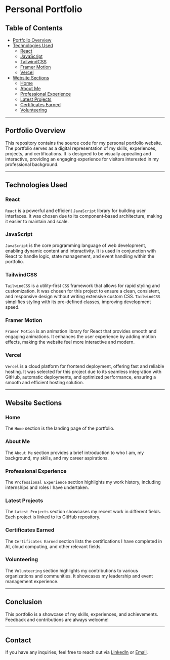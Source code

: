 # Personal Portfolio

## Table of Contents
- [Portfolio Overview](#portfolio-overview)
- [Technologies Used](#technologies-used)
  - [React](#react)
  - [JavaScript](#javascript)
  - [TailwindCSS](#tailwindcss)
  - [Framer Motion](#framer-motion)
  - [Vercel](#vercel)
- [Website Sections](#website-sections)
  - [Home](#home)
  - [About Me](#about-me)
  - [Professional Experience](#professional-experience)
  - [Latest Projects](#latest-projects)
  - [Certificates Earned](#certificates-earned)
  - [Volunteering](#volunteering)

---

## Portfolio Overview
This repository contains the source code for my personal portfolio website. The portfolio serves as a digital representation of my skills, experiences, projects, and certifications. It is designed to be visually appealing and interactive, providing an engaging experience for visitors interested in my professional background.

---

## Technologies Used

### React
``React`` is a powerful and efficient `JavaScript` library for building user interfaces. It was chosen due to its component-based architecture, making it easier to maintain and scale.

### JavaScript
``JavaScript`` is the core programming language of web development, enabling dynamic content and interactivity. It is used in conjunction with React to handle logic, state management, and event handling within the portfolio.

### TailwindCSS
``TailwindCSS`` is a utility-first ``CSS`` framework that allows for rapid styling and customization. It was chosen for this project to ensure a clean, consistent, and responsive design without writing extensive custom CSS. ``TailwindCSS`` simplifies styling with its pre-defined classes, improving development speed.

### Framer Motion
``Framer Motion`` is an animation library for React that provides smooth and engaging animations. It enhances the user experience by adding motion effects, making the website feel more interactive and modern.

### Vercel
``Vercel`` is a cloud platform for frontend deployment, offering fast and reliable hosting. It was selected for this project due to its seamless integration with GitHub, automatic deployments, and optimized performance, ensuring a smooth and efficient hosting solution.

---

## Website Sections

### Home
The ``Home`` section is the landing page of the portfolio. 

### About Me
The ``About Me`` section provides a brief introduction to who I am, my background, my skills, and my career aspirations. 

### Professional Experience
The ``Professional Experience`` section highlights my work history, including internships and roles I have undertaken. 

### Latest Projects
The ``Latest Projects`` section showcases my recent work in different fields. Each project is linked to its GitHub repository.

### Certificates Earned
The ``Certificates Earned`` section lists the certifications I have completed in AI, cloud computing, and other relevant fields.

### Volunteering
The ``Volunteering`` section highlights my contributions to various organizations and communities. It showcases my leadership and event management experience.

---

## Conclusion
This portfolio is a showcase of my skills, experiences, and achievements. Feedback and contributions are always welcome!

---

## Contact
If you have any inquiries, feel free to reach out via [LinkedIn](www.linkedin.com/in/cyrine-anene-6b79b0245) or [Email](cyrine.anene@supcom.tn).